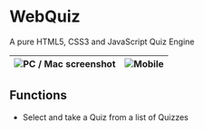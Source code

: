 # WebQuiz
A pure HTML5, CSS3 and JavaScript Quiz Engine

| ![PC / Mac screenshot][pc] | ![Mobile][mobile] |
|:---:|:------:|

[pc]: ./.github/images/mac-screenshot.png "PC / Mac screenshot"
[mobile]: ./.github/images/android-screenshot.png "Mobile"

## Functions

- Select and take a Quiz from a list of Quizzes
